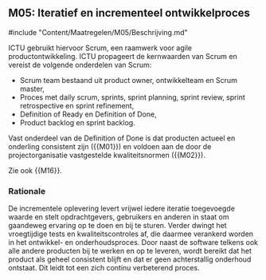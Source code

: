 ## M05: Iteratief en incrementeel ontwikkelproces

#include "Content/Maatregelen/M05/Beschrijving.md"

ICTU gebruikt hiervoor Scrum, een raamwerk voor agile productontwikkeling. ICTU propageert de kernwaarden van Scrum en vereist de volgende onderdelen van Scrum:

- Scrum team bestaand uit product owner, ontwikkelteam en Scrum master,
- Proces met daily scrum, sprints, sprint planning, sprint review, sprint retrospective en sprint refinement,
- Definition of Ready en Definition of Done,
- Product backlog en sprint backlog.

Vast onderdeel van de Definition of Done is dat producten actueel en onderling consistent zijn ({{M01}}) en voldoen aan de door de projectorganisatie vastgestelde kwaliteitsnormen ({{M02}}).

Zie ook {{M16}}.

### Rationale

De incrementele oplevering levert vrijwel iedere iteratie toegevoegde waarde en stelt opdrachtgevers, gebruikers en anderen in staat om gaandeweg ervaring op te doen en bij te sturen. Verder dwingt het vroegtijdige tests en kwaliteitscontroles af, die daarmee verankerd worden in het ontwikkel- en onderhoudsproces. Door naast de software telkens ook alle andere producten bij te werken en op te leveren, wordt bereikt dat het product als geheel consistent blijft en dat er geen achterstallig onderhoud ontstaat. Dit leidt tot een zich continu verbeterend proces.

